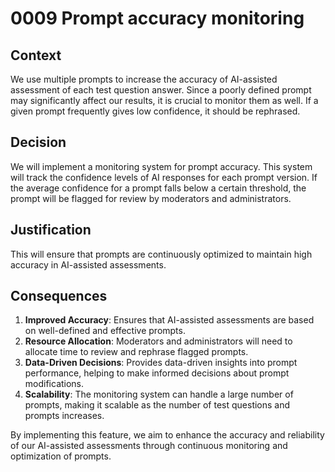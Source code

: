 # 0009 Prompt accuracy monitoring

## Context

We use multiple prompts to increase the accuracy of AI-assisted assessment of each test question answer. Since a poorly defined prompt may significantly affect our results, it is crucial to monitor them as well. If a given prompt frequently gives low confidence, it should be rephrased.

## Decision

We will implement a monitoring system for prompt accuracy. This system will track the confidence levels of AI responses for each prompt version. If the average confidence for a prompt falls below a certain threshold, the prompt will be flagged for review by moderators and administrators. 

## Justification

This will ensure that prompts are continuously optimized to maintain high accuracy in AI-assisted assessments.

## Consequences

1. **Improved Accuracy**: Ensures that AI-assisted assessments are based on well-defined and effective prompts.
2. **Resource Allocation**: Moderators and administrators will need to allocate time to review and rephrase flagged prompts.
3. **Data-Driven Decisions**: Provides data-driven insights into prompt performance, helping to make informed decisions about prompt modifications.
4. **Scalability**: The monitoring system can handle a large number of prompts, making it scalable as the number of test questions and prompts increases.

By implementing this feature, we aim to enhance the accuracy and reliability of our AI-assisted assessments through continuous monitoring and optimization of prompts.
